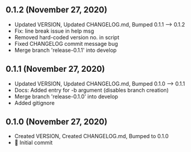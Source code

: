 ## 0.1.2 (November 27, 2020)
- Updated VERSION, Updated CHANGELOG.md, Bumped 0.1.1 –> 0.1.2
- Fix: line break issue in help msg
- Removed hard-coded version no. in script
- Fixed CHANGELOG commit message bug
- Merge branch 'release-0.1.1' into develop

## 0.1.1 (November 27, 2020)
- Updated VERSION, Updated CHANGELOG.md, Bumped 0.1.0 –> 0.1.1
- Docs: Added entry for -b argument (disables branch creation)
- Merge branch 'release-0.1.0' into develop
- Added gitignore

## 0.1.0 (November 27, 2020)
- Created VERSION, Created CHANGELOG.md, Bumped to 0.1.0
- 🚀 Initial commit


